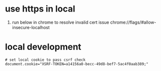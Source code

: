 # use https in local
1. run below in chrome to resolve invalid cert issue
chrome://flags/#allow-insecure-localhost


# local development
```
# set local cookie to pass csrf check
document.cookie="XSRF-TOKEN=a14156a0-becc-49d8-bef7-5ac4f0aab389;"
```